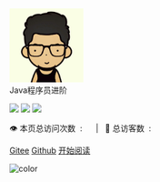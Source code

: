<div class="cover-main">
<div id="head-img"><img width="130px" src="docs/img/icon.png"></div>
<div id="page-title">Java程序员进阶</div>

![](https://img.shields.io/badge/version-v1.0.0-green.svg) ![](https://img.shields.io/badge/author-Mr.zhou-yellow.svg) ![](https://img.shields.io/badge/license-GPL-blue.svg)

<span id="busuanzi_container_site_pv" style="display: inline;">
    👁️&nbsp;本页总访问次数&nbsp;&nbsp;:&nbsp;&nbsp;<span id="busuanzi_value_site_pv"></span> 
</span>
<span id="busuanzi_container_site_uv" style="display: inline;"> 
   &nbsp;&nbsp; | &nbsp;&nbsp;🧑&nbsp;总访客数&nbsp;&nbsp;:&nbsp;&nbsp;<span id="busuanzi_value_site_uv"></span>
</span>

[Gitee](https://gitee.com/only-zhou/only-zhou)
[Github](https://github.com/zlmbeiyan/zlmbeiyan.github.io)
<a href="#/README">开始阅读</a></p></div>
<div class="mask">
    <div id="alapi"></div>
</div>


<!-- 背景图片 
![](img/bg.png)
-->

<!-- 背景色 -->
![color](#333333)

 